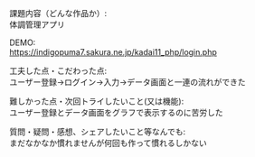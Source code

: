 課題内容（どんな作品か）:<br>
体調管理アプリ

DEMO:<br>
https://indigopuma7.sakura.ne.jp/kadai11_php/login.php

工夫した点・こだわった点:<br>
ユーザー登録→ログイン→入力→データ画面と一連の流れができた

難しかった点・次回トライしたいこと(又は機能):<br>
ユーザー登録とデータ画面をグラフで表示するのに苦労した

質問・疑問・感想、シェアしたいこと等なんでも:<br>
まだなかなか慣れませんが何回も作って慣れるしかない

